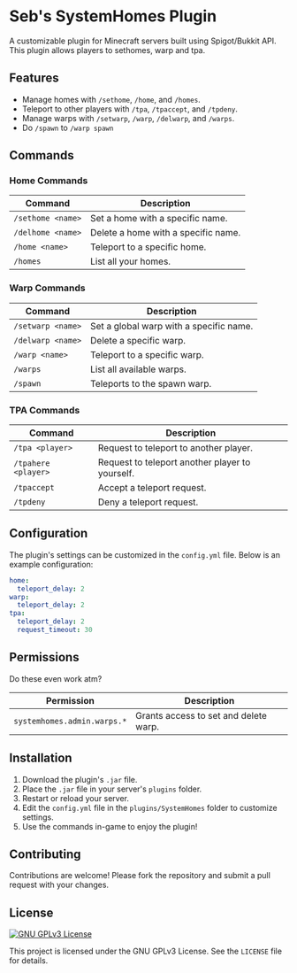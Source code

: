 # Seb's SystemHomes Plugin

A customizable plugin for Minecraft servers built using Spigot/Bukkit API. This plugin allows players to sethomes, warp and tpa.

## Features

- Manage homes with `/sethome`, `/home`, and `/homes`.
- Teleport to other players with `/tpa`, `/tpaccept`, and `/tpdeny`.
- Manage warps with `/setwarp`, `/warp`, `/delwarp`, and `/warps`.
- Do `/spawn` to `/warp spawn`

## Commands

### Home Commands
| Command           | Description                         |
|-------------------|-------------------------------------|
| `/sethome <name>` | Set a home with a specific name.    |
| `/delhome <name>` | Delete a home with a specific name. |
| `/home <name>`    | Teleport to a specific home.        |
| `/homes`          | List all your homes.                |

### Warp Commands
| Command           | Description                             |
|-------------------|-----------------------------------------|
| `/setwarp <name>` | Set a global warp with a specific name. |
| `/delwarp <name>` | Delete a specific warp.                 |
| `/warp <name>`    | Teleport to a specific warp.            |
| `/warps`          | List all available warps.               |
| `/spawn`          | Teleports to the spawn warp.            |

### TPA Commands
| Command             | Description                                     |
|---------------------|-------------------------------------------------|
| `/tpa <player>`     | Request to teleport to another player.          |
| `/tpahere <player>` | Request to teleport another player to yourself. |
| `/tpaccept`         | Accept a teleport request.                      |
| `/tpdeny`           | Deny a teleport request.                        |

## Configuration

The plugin's settings can be customized in the `config.yml` file. Below is an example configuration:

```yaml
home:
  teleport_delay: 2
warp:
  teleport_delay: 2
tpa:
  teleport_delay: 2
  request_timeout: 30
```

## Permissions
Do these even work atm?

| Permission                  | Description                           |
|-----------------------------|---------------------------------------|
| `systemhomes.admin.warps.*` | Grants access to set and delete warp. |

## Installation

1. Download the plugin's `.jar` file.
2. Place the `.jar` file in your server's `plugins` folder.
3. Restart or reload your server.
4. Edit the `config.yml` file in the `plugins/SystemHomes` folder to customize settings.
5. Use the commands in-game to enjoy the plugin!

## Contributing

Contributions are welcome! Please fork the repository and submit a pull request with your changes.

## License
[![GNU GPLv3 License](https://img.shields.io/badge/License-GPLv3-green.svg)](https://choosealicense.com/licenses/gpl-3.0/)

This project is licensed under the GNU GPLv3 License. See the `LICENSE` file for details.
